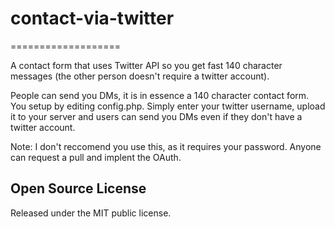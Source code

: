 # contact-via-twitter
===================

A contact form that uses Twitter API so you get fast 140 character messages (the other person doesn't require a twitter account).

People can send you DMs, it is in essence a 140 character contact form. You setup by editing config.php. Simply enter your twitter username, upload it to your server and users can send you DMs even if they don't have a twitter account.

Note: I don't reccomend you use this, as it requires your password. Anyone can request a pull and implent the OAuth.

## Open Source License

Released under the MIT public license.